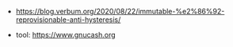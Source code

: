 - https://blog.verbum.org/2020/08/22/immutable-%e2%86%92-reprovisionable-anti-hysteresis/

- tool: https://www.gnucash.org